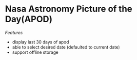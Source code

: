 # Nasa  Astronomy Picture of the Day(APOD)

*Features*
* display last 30 days of apod
* able to select desired date (defaulted to current date)
* support offline storage
